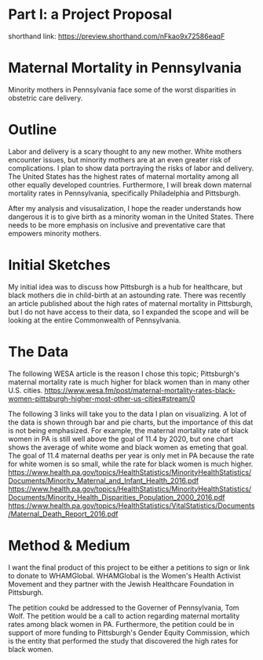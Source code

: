 # Part I: a Project Proposal
shorthand link:
https://preview.shorthand.com/nFkao9x72586eaqF

# Maternal Mortality in Pennsylvania
Minority mothers in Pennsylvania face some of the worst disparities in obstetric care delivery.

# Outline
Labor and delivery is a scary thought to any new mother. White mothers encounter issues, but minority mothers are at an even greater risk of complications. I plan to show data portraying the risks of labor and delivery. The United States has the highest rates of maternal mortality among all other equally developed countries. Furthermore, I will break down maternal mortality rates in Pennsylvania, specifically Philadelphia and Pittsburgh.

After my analysis and visusalization, I hope the reader understands how dangerous it is to give birth as a minority woman in the United States. There needs to be more emphasis on inclusive and preventative care that empowers minority mothers.

# Initial Sketches
My initial idea was to discuss how Pittsburgh is a hub for healthcare, but black mothers die in child-birth at an astounding rate. There was recently an article published about the high rates of maternal mortality in Pittsburgh, but I do not have access to their data, so I expanded the scope and will be looking at the entire Commonwealth of Pennsylvania.

# The Data
The following WESA article is the reason I chose this topic; Pittsburgh's maternal mortality rate is much higher for black women than in many other U.S. cities.
https://www.wesa.fm/post/maternal-mortality-rates-black-women-pittsburgh-higher-most-other-us-cities#stream/0

The following 3 links will take you to the data I plan on visualizing. A lot of the data is shown through bar and pie charts, but the importance of this dat is not being emphasized. For example, the maternal mortality rate of black women in PA is still well above the goal of 11.4 by 2020, but one chart shows the average of white wome and black women as emeting that goal. The goal of 11.4 maternal deaths per year is only met in PA because the rate for white women is so small, while the rate for black women is much higher. 
https://www.health.pa.gov/topics/HealthStatistics/MinorityHealthStatistics/Documents/Minority_Maternal_and_Infant_Health_2016.pdf
https://www.health.pa.gov/topics/HealthStatistics/MinorityHealthStatistics/Documents/Minority_Health_Disparities_Population_2000_2016.pdf
https://www.health.pa.gov/topics/HealthStatistics/VitalStatistics/Documents/Maternal_Death_Report_2016.pdf

# Method & Medium
I want the final product of this project to be either a petitions to sign or link to donate to WHAMGlobal. WHAMGlobal is the Women's Health Activist Movement and they partner with the Jewish Healthcare Foundation in Pittsburgh.

The petition coukd be addressed to the Governer of Pennsylvania, Tom Wolf. The petition would be a call to action regarding maternal mortality rates among black women in PA. Furthermore, the petition could be in support of more funding to Pittsburgh's Gender Equity Commission, which is the entity that performed the study that discovered the high rates for black women. 
